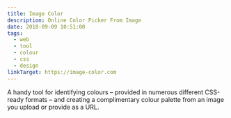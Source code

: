 ```yaml
---
title: Image Color
description: Online Color Picker From Image
date: 2018-09-09 10:51:00
tags: 
  - web
  - tool
  - colour
  - css
  - design
linkTarget: https://image-color.com
---
```

A handy tool for identifying colours – provided in numerous different CSS-ready formats – and creating a complimentary colour palette from an image you upload or provide as a URL.
